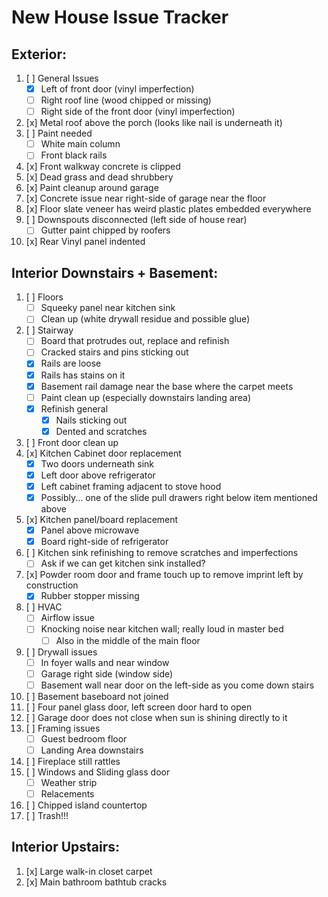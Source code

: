 # New House Issue Tracker

## Exterior:

1. [ ] General Issues
	- [x] Left of front door (vinyl imperfection) 
	- [ ] Right roof line (wood chipped or missing)
	- [ ] Right side of the front door (vinyl imperfection)
2. [x] Metal roof above the porch (looks like nail is underneath it) 
3. [ ] Paint needed 
	- [ ] White main column 
	- [ ] Front black rails 
4. [x] Front walkway concrete is clipped 
5. [x] Dead grass and dead shrubbery 
6. [x] Paint cleanup around garage 
7. [x] Concrete issue near right-side of garage near the floor 
8. [x] Floor slate veneer has weird plastic plates embedded everywhere 
9. [ ] Downspouts disconnected (left side of house rear) 
	- [ ] Gutter paint chipped by roofers
10. [x] Rear Vinyl panel indented 

## Interior Downstairs + Basement:

1. [ ] Floors
	- [ ] Squeeky panel near kitchen sink
	- [ ] Clean up (white drywall residue and possible glue)
2. [ ] Stairway 
	- [ ] Board that protrudes out, replace and refinish 
	- [ ] Cracked stairs and pins sticking out
	- [x] Rails are loose 
	- [x] Rails has stains on it 
	- [x] Basement rail damage near the base where the carpet meets
	- [ ] Paint clean up (especially downstairs landing area) 
	- [x] Refinish general 
 		- [x] Nails sticking out 
 		- [x] Dented and scratches 
3. [ ] Front door clean up 
4. [x] Kitchen Cabinet door replacement 
	- [x] Two doors underneath sink
	- [x] Left door above refrigerator
	- [x] Left cabinet framing adjacent to stove hood
	- [x] Possibly... one of the slide pull drawers right below item mentioned above
5. [x] Kitchen panel/board replacement 
	- [x] Panel above microwave 
	- [x] Board right-side of refrigerator 
6. [ ] Kitchen sink refinishing to remove scratches and imperfections 
	- [ ] Ask if we can get kitchen sink installed?
7. [x] Powder room door and frame touch up to remove imprint left by construction 
	- [x] Rubber stopper missing 
8. [ ] HVAC
	- [ ] Airflow issue
	- [ ] Knocking noise near kitchen wall; really loud in master bed
		- [ ] Also in the middle of the main floor
9. [ ] Drywall issues 
	- [ ] In foyer walls and near window 
	- [ ] Garage right side (window side) 
	- [ ] Basement wall near door on the left-side as you come down stairs 
10. [ ] Basement baseboard not joined 
11. [ ] Four panel glass door, left screen door hard to open 
12. [ ] Garage door does not close when sun is shining directly to it 
13. [ ] Framing issues
	- [ ] Guest bedroom floor
	- [ ] Landing Area downstairs
14. [ ] Fireplace still rattles
15. [ ] Windows and Sliding glass door
	- [ ] Weather strip
	- [ ] Relacements
16. [ ] Chipped island countertop
17. [ ] Trash!!!

## Interior Upstairs:

1. [x] Large walk-in closet carpet 
2. [x] Main bathroom bathtub cracks 
